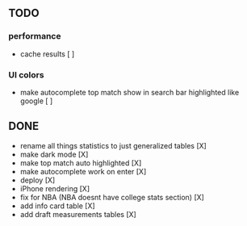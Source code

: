 ## TODO
### performance
- cache results [ ]
  
### UI colors
- make autocomplete top match show in search bar highlighted like google [ ]

## DONE
- rename all things statistics to just generalized tables [X]
- make dark mode [X]
- make top match auto highlighted [X]
- make autocomplete work on enter [X]
- deploy [X]
- iPhone rendering [X]
- fix for NBA (NBA doesnt have college stats section) [X]
- add info card table [X]
- add draft measurements tables [X]